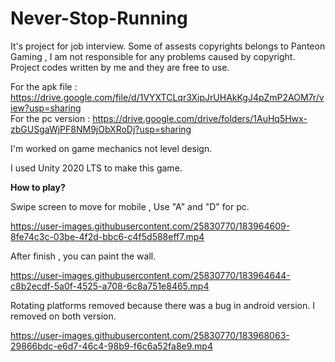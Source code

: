 # Never-Stop-Running

It's project for job interview. Some of assests copyrights belongs to Panteon Gaming , I am not responsible for any problems caused by copyright. Project codes written by me and they are free to use.


For the apk file : https://drive.google.com/file/d/1VYXTCLqr3XipJrUHAkKgJ4pZmP2AOM7r/view?usp=sharing   </br>
For the pc version : https://drive.google.com/drive/folders/1AuHq5Hwx-zbGUSgaWjPF8NM9jObXRoDj?usp=sharing

I'm worked on game mechanics not level design.

I used Unity 2020 LTS to make this game.


**How to play?**

Swipe screen to move for mobile , Use "A" and "D" for pc.


https://user-images.githubusercontent.com/25830770/183964609-8fe74c3c-03be-4f2d-bbc6-c4f5d588eff7.mp4

After finish , you can paint the wall.

https://user-images.githubusercontent.com/25830770/183964644-c8b2ecdf-5a0f-4525-a708-6c8a751e8465.mp4



Rotating platforms removed because there was a bug in android version. I removed on both version.

https://user-images.githubusercontent.com/25830770/183968063-29866bdc-e6d7-46c4-98b9-f6c6a52fa8e9.mp4

